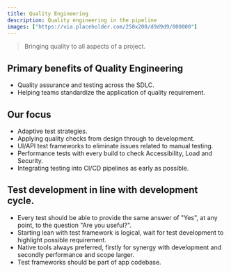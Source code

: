 ```yaml
---
title: Quality Engineering
description: Quality engineering in the pipeline
images: ["https://via.placeholder.com/250x200/d9d9d9/000000"]
---
```


> Bringing quality to all aspects of a project.

## Primary benefits of Quality Engineering
- Quality assurance and testing across the SDLC. 
- Helping teams standardize the application of quality requirement.

## Our focus
- Adaptive test strategies.
- Applying quality checks from design through to development. 
- UI/API test frameworks to eliminate issues related to manual testing.
- Performance tests with every build to check Accessibility, Load and Security.
- Integrating testing into CI/CD pipelines as early as possible.

## Test development in line with development cycle.
- Every test should be able to provide the same answer of "Yes", at any point, to the question "Are you useful?".
- Starting lean with test framework is logical, wait for test development to highlight possible requirement.
- Native tools always preferred, firstly for synergy with development and secondly performance and scope larger.
- Test frameworks should be part of app codebase.

<!-- {{< button link="https://calendly.com/jaffamonkeyltd/intro-call" text="Book an intro meeting" >}} -->
